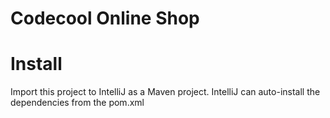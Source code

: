 # Codecool Online Shop


# Install

Import this project to IntelliJ as a Maven project.
IntelliJ can auto-install the dependencies from the pom.xml
